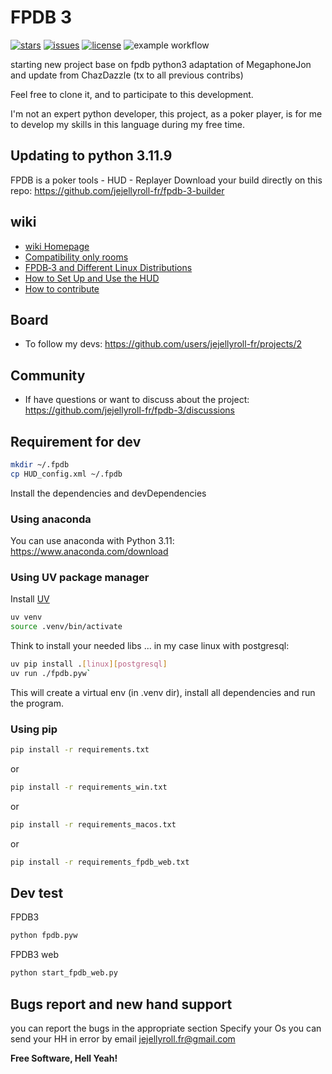 # FPDB 3

[![stars](https://custom-icon-badges.demolab.com/github/stars/jejellyroll-fr/fpdb-3?logo=star)](https://github.com/jejellyroll-fr/fpdb-3/stargazers "stars")
[![issues](https://custom-icon-badges.demolab.com/github/issues-raw/jejellyroll-fr/fpdb-3?logo=issue)](https://github.com/jejellyroll-fr/fpdb-3/issues "issues")
[![license](https://custom-icon-badges.demolab.com/github/license/jejellyroll-fr/fpdb-3?logo=law&logoColor=white)](https://github.com/jejellyroll-fr/fpdb-3/blob/main/LICENSE?rgh-link-date=2021-08-09T18%3A10%3A26Z "license MIT")
![example workflow](https://github.com/jejellyroll-fr/fpdb-3/actions/workflows/fpdb-3.yml/badge.svg)

starting new project base on fpdb python3 adaptation of MegaphoneJon and update from ChazDazzle
(tx to all previous contribs)

Feel free to clone it, and to participate to this development.

I'm not an expert python developer, this project, as a poker player, is for me to develop my skills in this language during my free time.

## Updating to python 3.11.9

FPDB is a poker tools - HUD - Replayer
Download your build directly on this repo: <https://github.com/jejellyroll-fr/fpdb-3-builder>

## wiki

- [wiki Homepage](https://github.com/jejellyroll-fr/fpdb-3/wiki)
- [Compatibility only rooms](https://github.com/jejellyroll-fr/fpdb-3/wiki/Compatibility-online-Rooms)
- [FPDB‐3 and Different Linux Distributions](https://github.com/jejellyroll-fr/fpdb-3/wiki/FPDB%E2%80%903-and-Different-Linux-Distributions,-X11-or-Wayland-Support-and-different-desktop-environment-(WIP))
- [How to Set Up and Use the HUD](https://github.com/jejellyroll-fr/fpdb-3/wiki/How-to-Set-Up-and-Use-the-HUD-with-fpdb%E2%80%903-by-editing-HUD_config.xml)
- [How to contribute](https://github.com/jejellyroll-fr/fpdb-3/wiki/How-to-contribute:-a-Gitflow%E2%80%90inspired-struture)

## Board

- To follow my devs: <https://github.com/users/jejellyroll-fr/projects/2>

## Community

- If have questions or want to discuss about the project: <https://github.com/jejellyroll-fr/fpdb-3/discussions>

## Requirement for dev

```sh
mkdir ~/.fpdb
cp HUD_config.xml ~/.fpdb
```

Install the dependencies and devDependencies

### Using anaconda

You can use anaconda with Python 3.11: <https://www.anaconda.com/download>

### Using UV package manager

Install [UV](https://docs.astral.sh/uv)

```sh
uv venv
source .venv/bin/activate
```

Think to install your needed libs ... in my case linux with postgresql:

```sh
uv pip install .[linux][postgresql]
uv run ./fpdb.pyw`
```

This will create a virtual env (in .venv dir), install all dependencies and run the program.

### Using pip

```sh
pip install -r requirements.txt
```

or

```sh
pip install -r requirements_win.txt
```

or

```sh
pip install -r requirements_macos.txt
```

or

```sh
pip install -r requirements_fpdb_web.txt
```

## Dev test

FPDB3

```Python
python fpdb.pyw
```

FPDB3 web

```Python
python start_fpdb_web.py 
```

## Bugs report and new hand support

you can report the bugs in the appropriate section
Specify your Os
you can send your HH in error by email <jejellyroll.fr@gmail.com>

**Free Software, Hell Yeah!**

